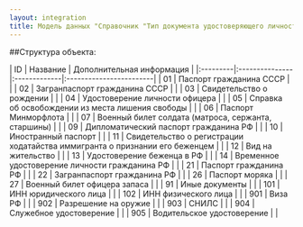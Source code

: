 ```yaml
---
layout: integration
title: Модель данных "Справочник "Тип документа удостоверяющего личность"
---
```


##Структура объекта:

| ID | Название | Дополнительная информация |
|:---------|:---------------|:-------------|:------------------------|
| 01 | Паспорт гражданина СССР | |
| 02 | Загранпаспорт гражданина СССР | |
| 03 | Свидетельство о рождении | |
| 04 | Удостоверение личности офицера | |
| 05 | Справка об освобождении из места лишения свободы | |
| 06 | Паспорт Минморфлота | |
| 07 | Военный билет солдата (матроса, сержанта, старшины) | |
| 09 | Дипломатический паспорт гражданина РФ | |
| 10 | Иностранный паспорт | |
| 11 | Свидетельство о регистрации ходатайства иммигранта о признании его беженцем | |
| 12 | Вид на жительство | |
| 13 | Удостоверение беженца в РФ | |
| 14 | Временное удостоверение личности гражданина РФ | |
| 21 | Паспорт гражданина РФ | |
| 22 | Загранпаспорт гражданина РФ | |
| 26 | Паспорт моряка | |
| 27 | Военный билет офицера запаса | |
| 91 | Иные документы | |
| 101 | ИНН юридического лица | |
| 102 | ИНН физического лица | |
| 901 | Виза РФ | |
| 902 | Разрешение на оружие | |
| 903 | СНИЛС | |
| 904 | Служебное удостоверение | |
| 905 | Водительское удостоверение | |
